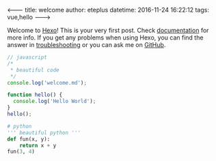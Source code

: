 <---
title: welcome
author: eteplus
datetime: 2016-11-24 16:22:12
tags: vue,hello
--->

Welcome to [Hexo](https://hexo.io/)! This is your very first post. Check [documentation](https://hexo.io/docs/) for more info. If you get any problems when using Hexo, you can find the answer in [troubleshooting](https://hexo.io/docs/troubleshooting.html) or you can ask me on [GitHub](https://github.com/hexojs/hexo/issues).

```js
// javascript
/*
 * beautiful code
 */
console.log('welcome.md');

function hello() {
  console.log('Hello World');
}
hello();
```

```python
# python
''' beautiful python '''
def fun(x, y):
    return x + y
fun(3, 4)
```
